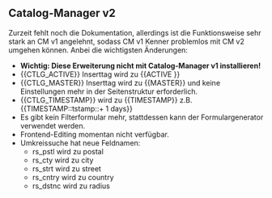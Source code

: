 ## Catalog-Manager v2

Zurzeit fehlt noch die Dokumentation, allerdings ist die Funktionsweise sehr stark an CM v1 angelehnt, sodass CM v1 Kenner problemlos mit CM v2 umgehen können. Anbei die wichtigsten Änderungen:

- **Wichtig: Diese Erweiterung nicht mit Catalog-Manager v1 installieren!**
- {{CTLG_ACTIVE}} Inserttag wird zu {{ACTIVE }}
- {{CTLG_MASTER}} Inserttag wird zu {{MASTER}} und keine Einstellungen mehr in der Seitenstruktur erforderlich.
- {{CTLG_TIMESTAMP}} wird zu {{TIMESTAMP}} z.B. {{TIMESTAMP::tstamp::+ 1 days}}
- Es gibt kein Filterformular mehr, stattdessen kann der Formulargenerator verwendet werden.
- Frontend-Editing momentan nicht verfügbar.
- Umkreissuche hat neue Feldnamen:
    - rs_pstl wird zu postal
    - rs_cty wird zu city
    - rs_strt wird zu street
    - rs_cntry wird zu country
    - rs_dstnc wird zu radius
